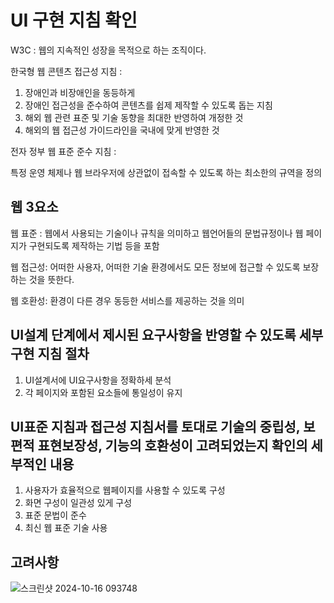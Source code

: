 # UI 구현 지침 확인


W3C :
웹의 지속적인 성장을 목적으로 하는 조직이다.

한국형 웹 콘텐츠 접근성 지침 : 
1. 장애인과 비장애인을 동등하게
2. 장애인 접근성을 준수하여 콘텐츠를 쉽제 제작할 수 있도록 돕는 지침
3. 해외 웹 관련 표준 및 기술 동향을 최대한 반영하여 개정한 것
4. 해외의 웹 접근성 가이드라인을 국내에 맞게 반영한 것

전자 정부 웹 표준 준수 지침 :

특정 운영 체제나 웹 브라우저에 상관없이 접속할 수 있도록 하는 최소한의 규역을 정의


웹 3요소
-

웹 표준 : 웹에서 사용되는 기술이나 규칙을 의미하고 웹언어들의 문법규정이나 웹 페이지가 구현되도록 제작하는 기법 등을 포함

웹 접근성: 어떠한 사용자, 어떠한 기술 환경에서도 모든 정보에 접근할 수 있도록 보장하는 것을 뜻한다.

웹 호환성: 환경이 다른 경우 동등한 서비스를 제공하는 것을 의미

UI설계 단계에서 제시된 요구사항을 반영할 수 있도록 세부구현 지침 절차
-

1. UI설계서에 UI요구사항을 정확하세 분석
2. 각 페이지와 포함된 요소들에 통일성이 유지

UI표준 지침과 접근성 지침서를 토대로 기술의 중립성, 보편적 표현보장성, 기능의 호환성이 고려되었는지 확인의 세부적인 내용
-

1. 사용자가 효율적으로 웹페이지를 사용할 수 있도록 구성
2. 화면 구성이 일관성 있게 구성
3. 표준 문법이 준수
4. 최신 웹 표준 기술 사용

고려사항
-

![스크린샷 2024-10-16 093748](https://github.com/user-attachments/assets/da1d4ab1-af2d-4d9d-828c-548879fb7ac3)


